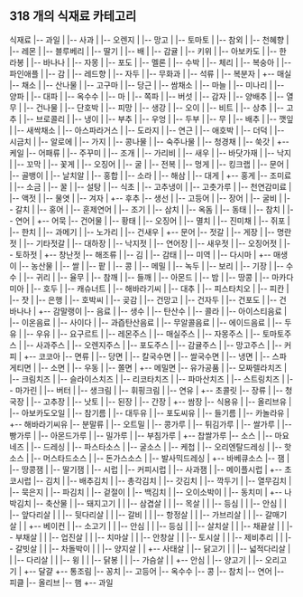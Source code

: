 ## 318 개의 식재료 카테고리 ##

식재료
|-- 과일
|   |-- 사과
|   |-- 오렌지
|   |-- 망고
|   |-- 토마토
|   |-- 참외
|   |-- 천혜향
|   |-- 레몬
|   |-- 블루베리
|   |-- 딸기
|   |-- 배
|   |-- 감귤
|   |-- 키위
|   |-- 아보카도
|   |-- 한라봉
|   |-- 바나나
|   |-- 자몽
|   |-- 포도
|   |-- 멜론
|   |-- 수박
|   |-- 체리
|   |-- 복숭아
|   |-- 파인애플
|   |-- 감
|   |-- 레드향
|   |-- 자두
|   |-- 무화과
|   |-- 석류
|   |-- 복분자
|   +-- 매실
|-- 채소
|   |-- 산나물
|   |-- 고구마
|   |-- 당근
|   |-- 쌈채소
|   |-- 마늘
|   |-- 미나리
|   |-- 양파
|   |-- 대파
|   |-- 옥수수
|   |-- 마
|   |-- 쪽파
|   |-- 버섯
|   |-- 감자
|   |-- 양배추
|   |-- 열무
|   |-- 건나물
|   |-- 단호박
|   |-- 피망
|   |-- 생강
|   |-- 오이
|   |-- 비트
|   |-- 상추
|   |-- 고추
|   |-- 브로콜리
|   |-- 냉이
|   |-- 부추
|   |-- 우엉
|   |-- 두부
|   |-- 무
|   |-- 배추
|   |-- 깻잎
|   |-- 새싹채소
|   |-- 아스파라거스
|   |-- 도라지
|   |-- 연근
|   |-- 애호박
|   |-- 더덕
|   |-- 시금치
|   |-- 알로에
|   |-- 가지
|   |-- 콩나물
|   |-- 숙주나물
|   |-- 청경채
|   |-- 쑥갓
|   +-- 케일
|-- 어패류
|   |-- 주꾸미
|   |-- 조개
|   |-- 가리비
|   |-- 새우
|   |-- 바닷가재
|   |-- 낙지
|   |-- 꼬막
|   |-- 꽃게
|   |-- 오징어
|   |-- 굴
|   |-- 전복
|   |-- 멍게
|   |-- 킹크랩
|   |-- 문어
|   |-- 골뱅이
|   |-- 날치알
|   |-- 홍합
|   |-- 소라
|   |-- 해삼
|   |-- 대게
|   +-- 홍게
|-- 조미료
|   |-- 소금
|   |-- 꿀
|   |-- 설탕
|   |-- 식초
|   |-- 고추냉이
|   |-- 고춧가루
|   |-- 천연감미료
|   |-- 액젓
|   |-- 물엿
|   |-- 겨자
|   +-- 후추
|-- 생선
|   |-- 고등어
|   |-- 장어
|   |-- 굴비
|   |-- 갈치
|   |-- 홍어
|   |-- 훈제연어
|   |-- 조기
|   |-- 삼치
|   |-- 옥돔
|   |-- 동태
|   |-- 참치
|   |-- 연어
|   +-- 어묵
|-- 건어물
|   |-- 황태
|   |-- 오징어
|   |-- 멸치
|   |-- 진미채
|   |-- 쥐포
|   |-- 한치
|   |-- 과메기
|   |-- 노가리
|   |-- 건새우
|   +-- 문어
|-- 젓갈
|   |-- 게장
|   |-- 명란젓
|   |-- 기타젓갈
|   |-- 대하장
|   |-- 낙지젓
|   |-- 연어장
|   |-- 새우젓
|   |-- 오징어젓
|   |-- 토하젓
|   +-- 창난젓
|-- 해조류
|   |-- 김
|   |-- 감태
|   |-- 미역
|   |-- 다시마
|   +-- 매생이
|-- 농산물
|   |-- 쌀
|   |-- 팥
|   |-- 콩
|   |-- 메밀
|   |-- 녹두
|   |-- 보리
|   |-- 기장
|   |-- 수수
|   |-- 귀리
|   |-- 율무
|   |-- 참깨
|   |-- 들깨
|   |-- 아몬드
|   |-- 밤
|   |-- 땅콩
|   |-- 마카다미아
|   |-- 호두
|   |-- 캐슈너트
|   |-- 해바라기씨
|   |-- 대추
|   |-- 피스타치오
|   |-- 피칸
|   |-- 잣
|   |-- 은행
|   |-- 호박씨
|   |-- 곶감
|   |-- 건망고
|   |-- 건자두
|   |-- 건포도
|   |-- 건바나나
|   +-- 감말랭이
|-- 음료
|   |-- 생수
|   |-- 탄산수
|   |-- 콜라
|   |-- 아이스티음료
|   |-- 이온음료
|   |-- 사이다
|   |-- 과즙탄산음료
|   |-- 무알콜음료
|   |-- 에이드음료
|   |-- 두유
|   |-- 우유
|   |-- 요구르트
|   |-- 레몬주스
|   |-- 매실주스
|   |-- 자몽주스
|   |-- 토마토주스
|   |-- 사과주스
|   |-- 오렌지주스
|   |-- 포도주스
|   |-- 감귤주스
|   |-- 망고주스
|   |-- 커피
|   +-- 코코아
|-- 면류
|   |-- 당면
|   |-- 칼국수면
|   |-- 쌀국수면
|   |-- 냉면
|   |-- 스파게티면
|   |-- 소면
|   |-- 우동
|   |-- 쫄면
|   +-- 메밀면
|-- 유가공품
|   |-- 모짜렐라치즈
|   |-- 크림치즈
|   |-- 슬라이스치즈
|   |-- 리코타치즈
|   |-- 파마산치즈
|   |-- 스트링치즈
|   |-- 마가린
|   |-- 버터
|   |-- 생크림
|   |-- 휘핑크림
|   |-- 연유
|   +-- 초콜릿
|-- 장류
|   |-- 청국장
|   |-- 고추장
|   |-- 낫토
|   |-- 된장
|   |-- 간장
|   +-- 쌈장
|-- 식용유
|   |-- 올리브유
|   |-- 아보카도오일
|   |-- 참기름
|   |-- 대두유
|   |-- 포도씨유
|   |-- 들기름
|   |-- 카놀라유
|   +-- 해바라기씨유
|-- 분말류
|   |-- 오트밀
|   |-- 콩가루
|   |-- 튀김가루
|   |-- 쌀가루
|   |-- 빵가루
|   |-- 아몬드가루
|   |-- 밀가루
|   |-- 부침가루
|   +-- 찹쌀가루
|-- 소스
|   |-- 마요네즈
|   |-- 드레싱
|   |-- 파스타소스
|   |-- 굴소스
|   |-- 케첩
|   |-- 오리엔탈드레싱
|   |-- 핫소스
|   |-- 머스타드소스
|   |-- 돈가스소스
|   |-- 발사믹드레싱
|   +-- 바베큐소스
|-- 잼
|   |-- 땅콩잼
|   |-- 딸기잼
|   |-- 시럽
|   |-- 커피시럽
|   |-- 사과잼
|   |-- 메이플시럽
|   +-- 초코시럽
|-- 김치
|   |-- 배추김치
|   |-- 총각김치
|   |-- 갓김치
|   |-- 깍두기
|   |-- 열무김치
|   |-- 묵은지
|   |-- 파김치
|   |-- 겉절이
|   |-- 백김치
|   |-- 오이소박이
|   |-- 동치미
|   +-- 나박김치
|-- 축산물
|   |-- 돼지고기
|   |   |-- 삼겹살
|   |   |-- 목살
|   |   |-- 등심
|   |   |-- 안심
|   |   |-- 앞다리살
|   |   |-- 뒷다리살
|   |   |-- 갈비
|   |   |-- 항정살
|   |   |-- 가브리살
|   |   |-- 갈매기살
|   |   +-- 베이컨
|   |-- 소고기
|   |   |-- 안심
|   |   |-- 등심
|   |   |-- 살치살
|   |   |-- 채끝살
|   |   |-- 부채살
|   |   |-- 업진살
|   |   |-- 치마살
|   |   |-- 안창살
|   |   |-- 토시살
|   |   |-- 제비추리
|   |   |-- 갈빗살
|   |   |-- 차돌박이
|   |   |-- 양지살
|   |   +-- 사태살
|   |-- 닭고기
|   |   |-- 넓적다리살
|   |   |-- 다리살
|   |   |-- 윙
|   |   |-- 닭봉
|   |   |-- 가슴살
|   |   +-- 안심
|   |-- 양고기
|   |-- 오리고기
|   +-- 달걀
+-- 통조림
    |-- 꽁치
    |-- 고등어
    |-- 옥수수
    |-- 콩
    |-- 참치
    |-- 연어
    |-- 피클
    |-- 올리브
    |-- 햄
    +-- 과일
